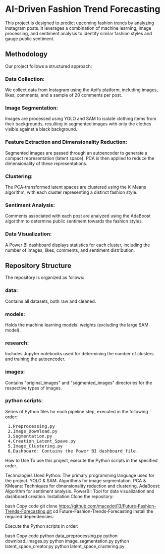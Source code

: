 <h1>AI-Driven Fashion Trend Forecasting</h1>

This project is designed to predict upcoming fashion trends by analyzing Instagram posts. It leverages a combination of machine learning, image processing, and sentiment analysis to identify similar fashion styles and gauge public sentiment.

<h2>Methodology</h2>
Our project follows a structured approach:

<h3>Data Collection:</h3> We collect data from Instagram using the Apify platform, including images, likes, comments, and a sample of 20 comments per post.

<h3>Image Segmentation:</h3> Images are processed using YOLO and SAM to isolate clothing items from their backgrounds, resulting in segmented images with only the clothes visible against a black background.

<h3>Feature Extraction and Dimensionality Reduction:</h3> Segmented images are passed through an autoencoder to generate a compact representation (latent space). PCA is then applied to reduce the dimensionality of these representations.

<h3>Clustering:</h3>The PCA-transformed latent spaces are clustered using the K-Means algorithm, with each cluster representing a distinct fashion style.

<h3>Sentiment Analysis:</h3> Comments associated with each post are analyzed using the AdaBoost algorithm to determine public sentiment towards the fashion styles.

<h3>Data Visualization:</h3> A Power BI dashboard displays statistics for each cluster, including the number of images, likes, comments, and sentiment distribution.

<h2>Repository Structure</h2>
The repository is organized as follows:

<h3>data:</h3> Contains all datasets, both raw and cleaned.
<h3>models:</h3> Holds the machine learning models' weights (excluding the large SAM model).
<h3>research:</h3> Includes Jupyter notebooks used for determining the number of clusters and training the autoencoder.
<h3>images:</h3> Contains "original_images" and "segmented_images" directories for the respective types of images.
<h3>python scripts:</h3> Series of Python files for each pipeline step, executed in the following order:
<pre>
 1.Preprocessing.py
 2.Image_Download.py
 3.Segmentation.py
 4.Creation_Latent_Spave.py
 5.Image_Clustering.py
 6.Dashboard: Contains the Power BI dashboard file.
</pre>
How to Use
To use this project, execute the Python scripts in the specified order.

Technologies Used
Python: The primary programming language used for the project.
YOLO & SAM: Algorithms for image segmentation.
PCA & KMeans: Techniques for dimensionality reduction and clustering.
AdaBoost: Algorithm for sentiment analysis.
PowerBI: Tool for data visualization and dashboard creation.
Installation
Clone the repository:

bash
Copy code
git clone https://github.com/macedoti13/Future-Fashion-Trends-Forecasting.git
cd Future-Fashion-Trends-Forecasting
Install the required dependencies:

Execute the Python scripts in order:

bash
Copy code
python data_preprocessing.py
python download_images.py
python image_segmentation.py
python latent_space_creator.py
python latent_space_clustering.py
